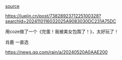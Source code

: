 [source](https://mp.weixin.qq.com/s/C0qf9K_aVwfDpE3_1OqZ_Q)

https://juejin.cn/post/7382892371225100328?searchId=2024110116032025A9083030DC231A75DC   

用coze做了一个《完蛋！我被美女包围了！》，太好玩了！

肖鹿 
一直选

https://news.qq.com/rain/a/20240520A0AAE200

